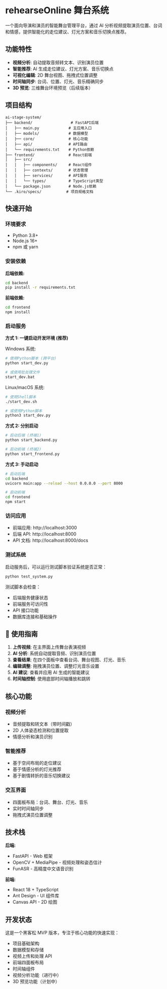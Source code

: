 # rehearseOnline 舞台系统

一个面向导演和演员的智能舞台管理平台，通过 AI 分析视频提取演员位置、台词和情感，提供智能化的走位建议、灯光方案和音乐切换点推荐。

## 功能特性

- **视频分析**: 自动提取音频转文本、识别演员位置
- **智能推荐**: AI 生成走位建议、灯光方案、音乐切换点
- **可视化编辑**: 2D 舞台视图、拖拽式位置调整
- **时间轴同步**: 台词、位置、灯光、音乐精确同步
- **3D 预览**: 三维舞台环境预览（后续版本）

## 项目结构

```
ai-stage-system/
├── backend/                 # FastAPI后端
│   ├── main.py             # 主应用入口
│   ├── models/             # 数据模型
│   ├── core/               # 核心功能
│   ├── api/                # API路由
│   └── requirements.txt    # Python依赖
├── frontend/               # React前端
│   ├── src/
│   │   ├── components/     # React组件
│   │   ├── contexts/       # 状态管理
│   │   ├── services/       # API服务
│   │   └── types/          # TypeScript类型
│   └── package.json        # Node.js依赖
└── .kiro/specs/           # 项目规格文档
```

## 快速开始

### 环境要求

- Python 3.8+
- Node.js 16+
- npm 或 yarn

### 安装依赖

**后端依赖:**

```bash
cd backend
pip install -r requirements.txt
```

**前端依赖:**

```bash
cd frontend
npm install
```

### 启动服务

**方式 1: 一键启动开发环境 (推荐)**

Windows 系统:

```bash
# 使用Python脚本 (跨平台)
python start_dev.py

# 或使用批处理文件
start_dev.bat
```

Linux/macOS 系统:

```bash
# 使用Shell脚本
./start_dev.sh

# 或使用Python脚本
python3 start_dev.py
```

**方式 2: 分别启动**

```bash
# 启动后端 (终端1)
python start_backend.py

# 启动前端 (终端2)
python start_frontend.py
```

**方式 3: 手动启动**

```bash
# 启动后端
cd backend
uvicorn main:app --reload --host 0.0.0.0 --port 8000

# 启动前端
cd frontend
npm start
```

### 访问应用

- 前端应用: http://localhost:3000
- 后端 API: http://localhost:8000
- API 文档: http://localhost:8000/docs

### 测试系统

启动服务后，可以运行测试脚本验证系统是否正常：

```bash
python test_system.py
```

测试脚本会检查：

- 后端服务健康状态
- 前端服务可访问性
- API 接口功能
- 数据库连接和基础操作

## 📖 使用指南

1. **上传视频**: 在主界面上传舞台表演视频
2. **AI 分析**: 系统自动提取音频、识别演员位置
3. **查看结果**: 在四个面板中查看台词、舞台视图、灯光、音乐
4. **编辑调整**: 拖拽演员位置、调整灯光音乐设置
5. **AI 建议**: 查看并应用 AI 生成的智能建议
6. **时间轴控制**: 使用底部时间轴播放和跳转

## 核心功能

### 视频分析

- 音频提取和转文本（带时间戳）
- 2D 人体姿态检测和位置提取
- 情感分析和演员识别

### 智能推荐

- 基于空间布局的走位建议
- 基于情感分析的灯光推荐
- 基于剧情转折的音乐切换建议

### 交互界面

- 四面板布局：台词、舞台、灯光、音乐
- 实时时间轴同步
- 拖拽式演员位置调整

## 技术栈

**后端:**

- FastAPI - Web 框架
- OpenCV + MediaPipe - 视频处理和姿态估计
- FunASR - 高精度中文语音识别

**前端:**

- React 18 + TypeScript
- Ant Design - UI 组件库
- Canvas API - 2D 绘图

## 开发状态

这是一个黑客松 MVP 版本，专注于核心功能的快速实现：

- 项目基础架构
- 数据模型和存储
- 视频上传和处理 API
- 前端四面板布局
- 时间轴组件
- 视频分析功能（进行中）
- 3D 预览功能（计划中）
